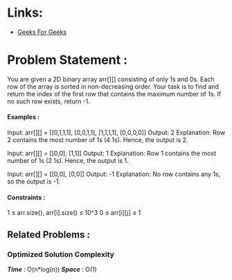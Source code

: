 # Links:

- [Geeks For Geeks](https://www.geeksforgeeks.org/problems/row-with-max-1s0023/1)

# Problem Statement :

You are given a 2D binary array arr[][] consisting of only 1s and 0s. Each row of the array is sorted in non-decreasing order. Your task is to find and return the index of the first row that contains the maximum number of 1s. If no such row exists, return -1.

#### Examples :

Input: arr[][] = [[0,1,1,1], [0,0,1,1], [1,1,1,1], [0,0,0,0]]
Output: 2
Explanation: Row 2 contains the most number of 1s (4 1s). Hence, the output is 2.


Input: arr[][] = [[0,0], [1,1]]
Output: 1
Explanation: Row 1 contains the most number of 1s (2 1s). Hence, the output is 1.


Input: arr[][] = [[0,0], [0,0]]
Output: -1
Explanation: No row contains any 1s, so the output is -1.

#### Constraints :

1 ≤ arr.size(), arr[i].size() ≤ 10^3
0 ≤ arr[i][j] ≤ 1 



## Related Problems :


### Optimized Solution Complexity

**_Time_** : O(n*log(n))
**_Space_** : O(1)